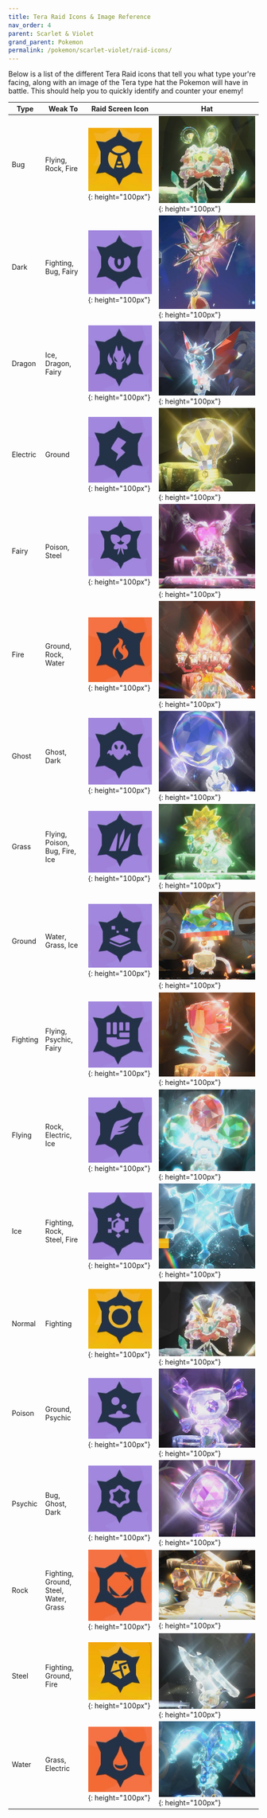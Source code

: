```yaml
---
title: Tera Raid Icons & Image Reference
nav_order: 4
parent: Scarlet & Violet
grand_parent: Pokemon
permalink: /pokemon/scarlet-violet/raid-icons/
---
```


Below is a list of the different Tera Raid icons that tell you what type your're facing, along with an image of the Tera type hat the Pokemon will have in battle. This should help you to quickly identify and counter your enemy!

| Type              | Weak To | Raid Screen Icon              | Hat |
|------------------------------|--------------|-----------------------------|---------------|
| Bug | Flying, Rock, Fire | ![bug-icon](/images/pokemon/scarlet-violet/bug-raid-icon.jpg){: height="100px"} | ![bug-icon](/images/pokemon/scarlet-violet/bug-raid-hat.jpg){: height="100px"} |
| Dark | Fighting, Bug, Fairy | ![dark-icon](/images/pokemon/scarlet-violet/dark-raid-icon.jpg){: height="100px"} | ![dark-icon](/images/pokemon/scarlet-violet/dark-raid-hat.jpg){: height="100px"} |
| Dragon | Ice, Dragon, Fairy | ![dragon-icon](/images/pokemon/scarlet-violet/dragon-raid-icon.jpg){: height="100px"} | ![dragon-icon](/images/pokemon/scarlet-violet/dragon-raid-hat.jpg){: height="100px"} |
| Electric | Ground | ![electric-icon](/images/pokemon/scarlet-violet/electric-raid-icon.jpg){: height="100px"} | ![electric-icon](/images/pokemon/scarlet-violet/electric-raid-hat.jpg){: height="100px"} |
| Fairy | Poison, Steel | ![fairy-icon](/images/pokemon/scarlet-violet/fairy-raid-icon.jpg){: height="100px"} | ![fairy-icon](/images/pokemon/scarlet-violet/fairy-raid-hat.jpg){: height="100px"} |
| Fire | Ground, Rock, Water | ![fire-icon](/images/pokemon/scarlet-violet/fire-raid-icon.jpg){: height="100px"} | ![fire-icon](/images/pokemon/scarlet-violet/fire-raid-hat.jpg){: height="100px"} |
| Ghost | Ghost, Dark | ![ghost-icon](/images/pokemon/scarlet-violet/ghost-raid-icon.jpg){: height="100px"} | ![ghost-icon](/images/pokemon/scarlet-violet/ghost-raid-hat.jpg){: height="100px"} |
| Grass | Flying, Poison, Bug, Fire, Ice | ![grass-icon](/images/pokemon/scarlet-violet/grass-raid-icon.jpg){: height="100px"} | ![grass-icon](/images/pokemon/scarlet-violet/grass-raid-hat.jpg){: height="100px"} |
| Ground | Water, Grass, Ice | ![ground-icon](/images/pokemon/scarlet-violet/ground-raid-icon.jpg){: height="100px"} | ![ground-icon](/images/pokemon/scarlet-violet/ground-raid-hat.jpg){: height="100px"} |
| Fighting | Flying, Psychic, Fairy | ![fighting-icon](/images/pokemon/scarlet-violet/fighting-raid-icon.jpg){: height="100px"} | ![fighting-icon](/images/pokemon/scarlet-violet/fighting-raid-hat.jpg){: height="100px"} |
| Flying | Rock, Electric, Ice | ![flying-icon](/images/pokemon/scarlet-violet/flying-raid-icon.jpg){: height="100px"} | ![flying-icon](/images/pokemon/scarlet-violet/flying-raid-hat.jpg){: height="100px"} |
| Ice | Fighting, Rock, Steel, Fire | ![ice-icon](/images/pokemon/scarlet-violet/ice-raid-icon.jpg){: height="100px"} | ![ice-icon](/images/pokemon/scarlet-violet/ice-raid-hat.jpg){: height="100px"} |
| Normal | Fighting | ![normal-icon](/images/pokemon/scarlet-violet/normal-raid-icon.jpg){: height="100px"} | ![normal-icon](/images/pokemon/scarlet-violet/normal-raid-hat.jpg){: height="100px"} |
| Poison | Ground, Psychic | ![poison-icon](/images/pokemon/scarlet-violet/poison-raid-icon.jpg){: height="100px"} | ![poison-icon](/images/pokemon/scarlet-violet/poison-raid-hat.jpg){: height="100px"} |
| Psychic | Bug, Ghost, Dark | ![psychic-icon](/images/pokemon/scarlet-violet/psychic-raid-icon.jpg){: height="100px"} | ![psychic-icon](/images/pokemon/scarlet-violet/psychic-raid-hat.jpg){: height="100px"} |
| Rock | Fighting, Ground, Steel, Water, Grass | ![rock-icon](/images/pokemon/scarlet-violet/rock-raid-icon.jpg){: height="100px"} | ![rock-icon](/images/pokemon/scarlet-violet/rock-raid-hat.jpg){: height="100px"} |
| Steel | Fighting, Ground, Fire | ![steel-icon](/images/pokemon/scarlet-violet/steel-raid-icon.jpg){: height="100px"} | ![steel-icon](/images/pokemon/scarlet-violet/steel-raid-hat.jpg){: height="100px"} |
| Water | Grass, Electric | ![water-icon](/images/pokemon/scarlet-violet/water-raid-icon.jpg){: height="100px"} | ![water-icon](/images/pokemon/scarlet-violet/water-raid-hat.jpg){: height="100px"} |
